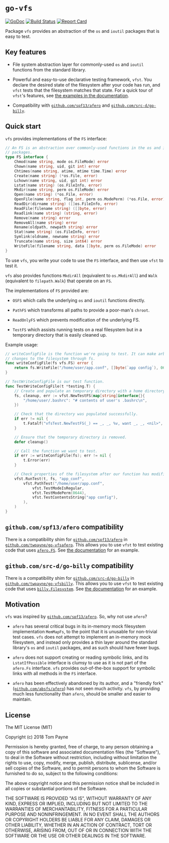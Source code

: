 # `go-vfs`

[![GoDoc](https://godoc.org/github.com/twpayne/go-vfs?status.svg)](https://godoc.org/github.com/twpayne/go-vfs)
[![Build Status](https://travis-ci.org/twpayne/go-vfs.svg?branch=master)](https://travis-ci.org/twpayne/go-vfs)
[![Report Card](https://goreportcard.com/badge/github.com/twpayne/go-vfs)](https://goreportcard.com/report/github.com/twpayne/go-vfs)

Package `vfs` provides an abstraction of the `os` and `ioutil` packages that is
easy to test.

## Key features

* File system abstraction layer for commonly-used `os` and `ioutil` functions
   from the standard library.

* Powerful and easy-to-use declarative testing framework, `vfst`. You declare
   the desired state of the filesystem after your code has run, and `vfst` tests
   that the filesystem matches that state. For a quick tour of `vfst`'s
   features, see [the examples in the
   documentation](https://godoc.org/github.com/twpayne/go-vfs/vfst#pkg-examples).

* Compatibility with [`github.com/spf13/afero`](https://github.com/spf13/afero)
   and [`github.com/src-d/go-billy`](https://github.com/src-d/go-billy).

## Quick start

`vfs` provides implementations of the `FS` interface:

```go
// An FS is an abstraction over commonly-used functions in the os and ioutil
// packages.
type FS interface {
    Chmod(name string, mode os.FileMode) error
    Chown(name string, uid, git int) error
    Chtimes(name string, atime, mtime time.Time) error
    Create(name string) (*os.File, error)
    Lchown(name string, uid, git int) error
    Lstat(name string) (os.FileInfo, error)
    Mkdir(name string, perm os.FileMode) error
    Open(name string) (*os.File, error)
    OpenFile(name string, flag int, perm os.ModePerm) (*os.File, error)
    ReadDir(dirname string) ([]os.FileInfo, error)
    ReadFile(filename string) ([]byte, error)
    Readlink(name string) (string, error)
    Remove(name string) error
    RemoveAll(name string) error
    Rename(oldpath, newpath string) error
    Stat(name string) (os.FileInfo, error)
    Symlink(oldname, newname string) error
    Truncate(name string, size int64) error
    WriteFile(filename string, data []byte, perm os.FileMode) error
}
```

To use `vfs`, you write your code to use the `FS` interface, and then use
`vfst` to test it.

`vfs` also provides functions `MkdirAll` (equivalent to `os.MkdirAll`) and
`Walk` (equivalent to `filepath.Walk`) that operate on an `FS`.

The implementations of `FS` provided are:

* `OSFS` which calls the underlying `os` and `ioutil` functions directly.

* `PathFS` which transforms all paths to provide a poor-man's `chroot`.

* `ReadOnlyFS` which prevents modification of the underlying FS.

* `TestFS` which assists running tests on a real filesystem but in a temporary
   directory that is easily cleaned up.

Example usage:

```go
// writeConfigFile is the function we're going to test. It can make arbitrary
// changes to the filesystem through fs.
func writeConfigFile(fs vfs.FS) error {
    return fs.WriteFile("/home/user/app.conf", []byte(`app config`), 0644)
}

// TestWriteConfigFile is our test function.
func TestWriteConfigFile(t *testing.T) {
    // Create and populate an temporary directory with a home directory.
    fs, cleanup, err := vfst.NewTestFS(map[string]interface{}{
        "/home/user/.bashrc": "# contents of user's .bashrc\n",
    })

    // Check that the directory was populated successfully.
    if err != nil {
        t.Fatalf("vfsTest.NewTestFS(_) == _, _, %v, want _, _, <nil>", err)
    }

    // Ensure that the temporary directory is removed.
    defer cleanup()

    // Call the function we want to test.
    if err := writeConfigFile(fs); err != nil {
        t.Error(err)
    }

    // Check properties of the filesystem after our function has modified it.
    vfst.RunTest(t, fs, "app_conf",
        vfst.PathTest("/home/user/app.conf",
            vfst.TestModeIsRegular,
            vfst.TestModePerm(0644),
            vfst.TestContentsString("app config"),
        ),
    )
}
```

## `github.com/spf13/afero` compatibility

There is a compatibility shim for
[`github.com/spf13/afero`](https://github.com/spf13/afero) in
[`github.com/twpayne/go-vfsafero`](https://github.com/twpayne/go-vfsafero).
This allows you to use `vfst` to test existing code that uses
[`afero.FS`](https://godoc.org/github.com/spf13/afero#Fs). See [the
documentation](https://godoc.org/github.com/twpayne/go-vfsafero) for an
example.

## `github.com/src-d/go-billy` compatibility

There is a compatibility shim for
[`github.com/src-d/go-billy`](https://github.com/src-d/go-billy) in
[`github.com/twpayne/go-vfsbilly`](https://github.com/twpayne/go-vfsbilly).
This allows you to use `vfst` to test existing code that uses
[`billy.Filesystem`](https://godoc.org/github.com/src-d/go-billy#Filesystem).
See [the documentation](https://godoc.org/github.com/twpayne/go-vfsbilly) for
an example.

## Motivation

`vfs` was inspired by
[`github.com/spf13/afero`](https://github.com/spf13/afero). So, why not use
`afero`?

* `afero` has several critical bugs in its in-memory mock filesystem
   implementation `MemMapFs`, to the point that it is unusable for non-trivial
   test cases. `vfs` does not attempt to implement an in-memory mock filesystem,
   and instead only provides a thin layer around the standard library's `os` and
   `ioutil` packages, and as such should have fewer bugs.

* `afero` does not support creating or reading symbolic links, and its
   `LstatIfPossible` interface is clumsy to use as it is not part of the
   `afero.Fs` interface. `vfs` provides out-of-the-box support for symbolic
   links with all methods in the `FS` interface.

* `afero` has been effectively abandoned by its author, and a "friendly fork"
   ([`github.com/absfs/afero`](https://github.com/absfs/afero)) has not seen
   much activity. `vfs`, by providing much less functionality than `afero`,
   should be smaller and easier to maintain.

## License

The MIT License (MIT)

Copyright (c) 2018 Tom Payne

Permission is hereby granted, free of charge, to any person obtaining a copy of
this software and associated documentation files (the "Software"), to deal in
the Software without restriction, including without limitation the rights to
use, copy, modify, merge, publish, distribute, sublicense, and/or sell copies
of the Software, and to permit persons to whom the Software is furnished to do
so, subject to the following conditions:

The above copyright notice and this permission notice shall be included in all
copies or substantial portions of the Software.

THE SOFTWARE IS PROVIDED "AS IS", WITHOUT WARRANTY OF ANY KIND, EXPRESS OR
IMPLIED, INCLUDING BUT NOT LIMITED TO THE WARRANTIES OF MERCHANTABILITY,
FITNESS FOR A PARTICULAR PURPOSE AND NONINFRINGEMENT. IN NO EVENT SHALL THE
AUTHORS OR COPYRIGHT HOLDERS BE LIABLE FOR ANY CLAIM, DAMAGES OR OTHER
LIABILITY, WHETHER IN AN ACTION OF CONTRACT, TORT OR OTHERWISE, ARISING FROM,
OUT OF OR IN CONNECTION WITH THE SOFTWARE OR THE USE OR OTHER DEALINGS IN THE
SOFTWARE.
